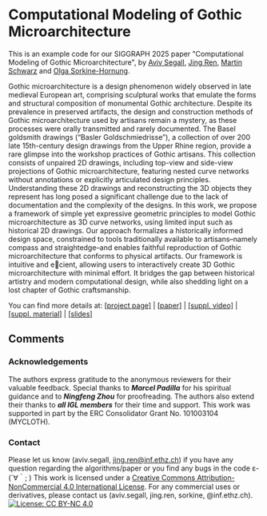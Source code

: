 # Computational Modeling of Gothic Microarchitecture
This is an example code for our SIGGRAPH 2025 paper "Computational Modeling of Gothic Microarchitecture", by [Aviv Segall](https://igl.ethz.ch/people/), [Jing Ren](https://ren-jing.com/), [Martin Schwarz](https://kunstgeschichte.philhist.unibas.ch/de/personen/martin-schwarz/) and [Olga Sorkine-Hornung](https://igl.ethz.ch/people/sorkine).

Gothic microarchitecture is a design phenomenon widely observed in late medieval European art, comprising sculptural works that emulate the forms and structural composition of monumental Gothic architecture. Despite its prevalence in preserved artifacts, the design and construction methods of Gothic microarchitecture used by artisans remain a mystery, as these processes were orally transmitted and rarely documented. The Basel goldsmith drawings (“Basler Goldschmiedrisse”), a collection of over 200 late 15th-century design drawings from the Upper Rhine region, provide a rare glimpse into the workshop practices of Gothic artisans. This collection consists of unpaired 2D drawings, including top-view and side-view projections of Gothic microarchitecture, featuring nested curve networks without annotations or explicitly articulated design principles. Understanding these 2D drawings and reconstructing the 3D objects they represent has long posed a significant challenge due to the lack of documentation and the complexity of the designs. In this work, we propose a framework of simple yet expressive geometric principles to model Gothic microarchitecture as 3D curve networks, using limited input such as historical 2D drawings. Our approach formalizes a historically informed design space, constrained to tools traditionally available to artisans–namely compass and straightedge–and enables faithful reproduction of Gothic microarchitecture that conforms to physical artifacts. Our framework is intuitive and e￿cient, allowing users to interactively create 3D Gothic microarchitecture with minimal effort. It bridges the gap between historical artistry and modern computational design, while also shedding light on a lost chapter of Gothic craftsmanship.

You can find more details at: [[project page]](https://igl.ethz.ch/projects/goldschmiedrisse/) | [[paper]]() | [[suppl. video]]() |  [[suppl. material]]() | [[slides]]() 


## Comments
### Acknowledgements
The authors express gratitude to the anonymous reviewers for their valuable feedback. 
Special thanks to ***Marcel Padilla*** for his spiritual guidance and to ***Ningfeng Zhou*** for proofreading.
The authors also extend their thanks to ***all IGL members*** for their time and support. 
This work was supported in part by the ERC Consolidator Grant No. 101003104 (MYCLOTH).

### Contact
Please let us know (aviv.segall, jing.ren@inf.ethz.ch) if you have any question regarding the algorithms/paper or you find any bugs in the code ε-(´∀｀; )
This work is licensed under a [Creative Commons Attribution-NonCommercial 4.0 International License](http://creativecommons.org/licenses/by-nc/4.0/). For any commercial uses or derivatives, please contact us (aviv.segall, jing.ren, sorkine, @inf.ethz.ch). [![License: CC BY-NC 4.0](https://img.shields.io/badge/License-CC%20BY--NC%204.0-lightgrey.svg)](https://creativecommons.org/licenses/by-nc/4.0/)

